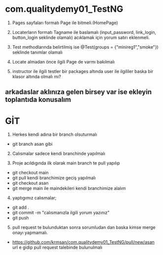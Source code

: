 # com.qualitydemy01_TestNG
1. Pages sayfaları formatı Page ile bitmeli.(HomePage)

2.  Locaterların formatı Tagname ile baslamalı (input_password, link_login, button_login seklinde olamalı)
acıklamak için yorum satırı eklenmeli.

3. Test methodlarında belirtilmiş ise @Test(groups = {"minireg1","smoke"}) seklinde tanımlar olamalı
4. Locate almadan önce ilgili Page de varmı bakılmalı
5.  instructor ile ilgili testler bir packages altında 
user ile ilgililer baska bir klasor altında olmalı mı? 
## arkadaslar aklınıza gelen birsey var ise ekleyin toplantıda konusalım

# GİT
1. Herkes kendi adına bir branch olsuturmalı
* git branch asan    gibi
2. Calısmalar sadece kendi branchinde yapılmalı

3. Proje acıldıgında ilk olarak main branch te pull yapılıp
* git checkout main
* git pull
kendi branchimize geciş yapılmalı
* git checkout asan
* git merge main ile maindekileri kendi branchimize alalım

4. yaptıgımız calısmalar;
* git add .
* git commit -m "calısmanızla ilgili yorum yazınız"
* git push

5. pull request te bulunduktan sonra sorumludan dan baska kimse
merge onayı yapmamalı.
* https://github.com/krmsan/com.qualitydemy01_TestNG/pull/new/asan
url e gidip pull request talebinde bulunulmalı

